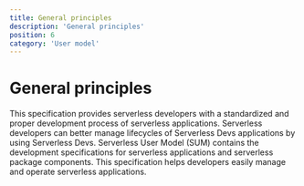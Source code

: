 ```yaml
---
title: General principles
description: 'General principles'
position: 6
category: 'User model'
---
```


# General principles

This specification provides serverless developers with a standardized and proper development process of serverless applications. Serverless developers can better manage lifecycles of Serverless Devs applications by using Serverless Devs. Serverless User Model (SUM) contains the development specifications for serverless applications and serverless package components. This specification helps developers easily manage and operate serverless applications. 